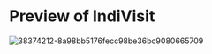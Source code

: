 # Preview of IndiVisit
![38374212-8a98bb5176fecc98be36bc9080665709](https://user-images.githubusercontent.com/88980866/227921496-251b5c0e-c086-403e-83a8-14cf0f63060b.png)
